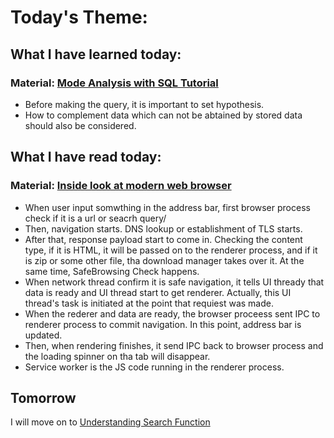 # Today's Theme: 

## What I have learned today:

### Material: [Mode Analysis with SQL Tutorial](https://mode.com/sql-tutorial/a-drop-in-user-engagement)
- Before making the query, it is important to set hypothesis.
- How to complement data which can not be abtained by stored data should also be considered.
    
## What I have read today:
### Material: [Inside look at modern web browser](https://developers.google.com/web/updates/2018/09/inside-browser-part2)
- When user input somwthing in the address bar, first browser process check if it is a url or seacrh query/
- Then, navigation starts. DNS lookup or establishment of TLS starts.
- After that, response payload start to come in. Checking the content type, if it is HTML, it will be passed on to the renderer process, and if it is zip or some other file, tha download manager takes over it. At the same time, SafeBrowsing Check happens.
- When network thread confirm it is safe navigation, it tells UI thready that data is ready and UI thread start to get renderer. Actually, this UI thread's task is initiated at the point that requiest was made.
- When the rederer and data are ready, the browser proceess sent IPC to renderer process to commit navigation. In this point, address bar is updated.
- Then, when rendering finishes, it send IPC back to browser process and  the loading spinner on tha tab will disappear.
- Service worker is the JS code running in the renderer process.

## Tomorrow
I will move on to [Understanding Search Function](https://mode.com/sql-tutorial/understanding-search-functionality)
